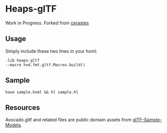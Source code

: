 # Heaps-glTF

Work in Progress. Forked from [cerastes](https://github.com/nspitko/cerastes/tree/main/cerastes/fmt/gltf)

## Usage

Simply include these two lines in your hxml:
```
-lib heaps-gltf
--macro hxd.fmt.gltf.Macros.build()
```

## Sample
`haxe sample.hxml && hl sample.hl`

## Resources

Avocado.gltf and related files are public domain assets from [glTF-Sample-Models](https://github.com/KhronosGroup/glTF-Sample-Models/).

